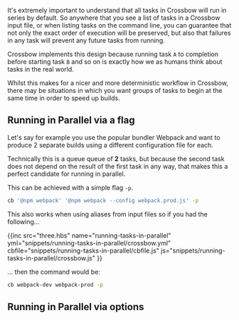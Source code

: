 It's extremely important to understand that all tasks in Crossbow will 
run in series by default. So anywhere that you see a list of tasks in a Crossbow
input file, or when listing tasks on the command line, you can guarantee that
not only the exact order of execution will be preserved, but also that failures in any 
task will prevent any future tasks from running.

Crossbow implements this design because 
running task `A` to completion before starting task `B` and so on is exactly how we as humans think 
about tasks in the real world.

Whilst this makes for a nicer and more deterministic workflow in Crossbow, there may be situations in 
 which you want groups of tasks to begin at the same time in order to speed up builds.
 
## Running in Parallel via a flag

Let's say for example you use the popular bundler Webpack and want to produce 2 separate builds
using a different configuration file for each. 

Technically this is a queue queue of **2** tasks, but because the second task does not depend on the 
result of the first task in any way, that makes this a perfect candidate for running in parallel.

This can be achieved with a simple flag `-p`.

```bash
cb '@npm webpack' '@npm webpack --config webpack.prod.js' -p
```

This also works when using aliases from input files so if you had the following...

{{inc 
    src="three.hbs"
    name="running-tasks-in-parallel"
    yml="snippets/running-tasks-in-parallel/crossbow.yml"
    cbfile="snippets/running-tasks-in-parallel/cbfile.js"
    js="snippets/running-tasks-in-parallel/crossbow.js"
}}

... then the command would be:


```bash
cb webpack-dev webpack-prod -p
```

## Running in Parallel via options


